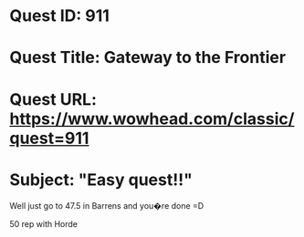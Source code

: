 # Quest ID: 911
# Quest Title: Gateway to the Frontier
# Quest URL: https://www.wowhead.com/classic/quest=911
# Subject: "Easy quest!!"
Well just go to 47.5 in Barrens and you�re done =D

50 rep with Horde